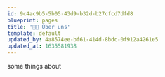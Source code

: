 ```yaml
---
id: 9c4ac9b5-5b05-43d9-b32d-b27cfcd7dfd8
blueprint: pages
title: '👨‍🏭 Über uns'
template: default
updated_by: 4a8574ee-bf61-414d-8bdc-0f912a4261e5
updated_at: 1635581938
---
```

some things about